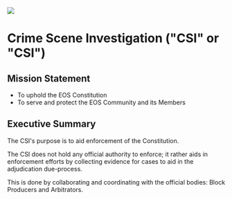 <img src="https://i.imgur.com/Zx8rvE2.jpg" />

# Crime Scene Investigation ("CSI" or "CSI")

## Mission Statement

 * To uphold the EOS Constitution
 * To serve and protect the EOS Community and its Members
 
## Executive Summary

The CSI's purpose is to aid enforcement of the Constitution.

The CSI does not hold any official authority to enforce; it rather aids in enforcement efforts by collecting evidence for cases to aid in the adjudication due-process.

This is done by collaborating and coordinating with the official bodies: Block Producers and Arbitrators.
